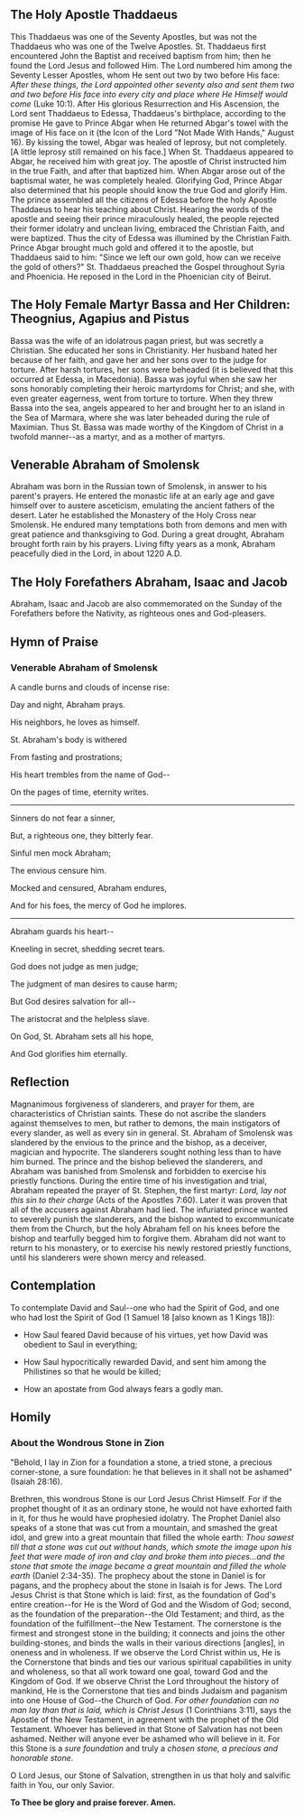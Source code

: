 ## The Holy Apostle Thaddaeus

This Thaddaeus was one of the Seventy Apostles, but was not the Thaddaeus who was one of the Twelve Apostles. St. Thaddaeus first encountered John the Baptist and received baptism from him; then he found the Lord Jesus and followed Him. The Lord numbered him among the Seventy Lesser Apostles, whom He sent out two by two before His face: *After these things, the Lord appointed other seventy also and sent them two and two before His face into every city and place where He Himself would come* (Luke 10:1). After His glorious Resurrection and His Ascension, the Lord sent Thaddaeus to Edessa, Thaddaeus's birthplace, according to the promise He gave to Prince Abgar when He returned Abgar's towel with the image of His face on it (the Icon of the Lord "Not Made With Hands," August 16). By kissing the towel, Abgar was healed of leprosy, but not completely. [A little leprosy still remained on his face.] When St. Thaddaeus appeared to Abgar, he received him with great joy. The apostle of Christ instructed him in the true Faith, and after that baptized him. When Abgar arose out of the baptismal water, he was completely healed. Glorifying God, Prince Abgar also determined that his people should know the true God and glorify Him. The prince assembled all the citizens of Edessa before the holy Apostle Thaddaeus to hear his teaching about Christ. Hearing the words of the apostle and seeing their prince miraculously healed, the people rejected their former idolatry and unclean living, embraced the Christian Faith, and were baptized. Thus the city of Edessa was illumined by the Christian Faith. Prince Abgar brought much gold and offered it to the apostle, but Thaddaeus said to him: "Since we left our own gold, how can we receive the gold of others?" St. Thaddaeus preached the Gospel throughout Syria and Phoenicia. He reposed in the Lord in the Phoenician city of Beirut.

## The Holy Female Martyr Bassa and Her Children: Theognius, Agapius and Pistus

Bassa was the wife of an idolatrous pagan priest, but was secretly a Christian. She educated her sons in Christianity. Her husband hated her because of her faith, and gave her and her sons over to the judge for torture. After harsh tortures, her sons were beheaded (it is believed that this occurred at Edessa, in Macedonia). Bassa was joyful when she saw her sons honorably completing their heroic martyrdoms for Christ; and she, with even greater eagerness, went from torture to torture. When they threw Bassa into the sea, angels appeared to her and brought her to an island in the Sea of Marmara, where she was later beheaded during the rule of Maximian. Thus St. Bassa was made worthy of the Kingdom of Christ in a twofold manner--as a martyr, and as a mother of martyrs.

## Venerable Abraham of Smolensk

Abraham was born in the Russian town of Smolensk, in answer to his parent's prayers. He entered the monastic life at an early age and gave himself over to austere asceticism, emulating the ancient fathers of the desert. Later he established the Monastery of the Holy Cross near Smolensk. He endured many temptations both from demons and men with great patience and thanksgiving to God. During a great drought, Abraham brought forth rain by his prayers. Living fifty years as a monk, Abraham peacefully died in the Lord, in about 1220 A.D.

## The Holy Forefathers Abraham, Isaac and Jacob

Abraham, Isaac and Jacob are also commemorated on the Sunday of the Forefathers before the Nativity, as righteous ones and God-pleasers.

## Hymn of Praise

### Venerable Abraham of Smolensk

A candle burns and clouds of incense rise:

Day and night, Abraham prays.

His neighbors, he loves as himself.

St. Abraham's body is withered

From fasting and prostrations;

His heart trembles from the name of God--

On the pages of time, eternity writes.

----------

Sinners do not fear a sinner,

But, a righteous one, they bitterly fear.

Sinful men mock Abraham;

The envious censure him.

Mocked and censured, Abraham endures,

And for his foes, the mercy of God he implores.

----------

Abraham guards his heart--

Kneeling in secret, shedding secret tears.

God does not judge as men judge;

The judgment of man desires to cause harm;

But God desires salvation for all--

The aristocrat and the helpless slave.

On God, St. Abraham sets all his hope,

And God glorifies him eternally.

## Reflection

Magnanimous forgiveness of slanderers, and prayer for them, are characteristics of Christian saints. These do not ascribe the slanders against themselves to men, but rather to demons, the main instigators of every slander, as well as every sin in general. St. Abraham of Smolensk was slandered by the envious to the prince and the bishop, as a deceiver, magician and hypocrite. The slanderers sought nothing less than to have him burned. The prince and the bishop believed the slanderers, and Abraham was banished from Smolensk and forbidden to exercise his priestly functions. During the entire time of his investigation and trial, Abraham repeated the prayer of St. Stephen, the first martyr: *Lord, lay not this sin to their charge* (Acts of the Apostles 7:60). Later it was proven that all of the accusers against Abraham had lied. The infuriated prince wanted to severely punish the slanderers, and the bishop wanted to excommunicate them from the Church, but the holy Abraham fell on his knees before the bishop and tearfully begged him to forgive them. Abraham did not want to return to his monastery, or to exercise his newly restored priestly functions, until his slanderers were shown mercy and released.

## Contemplation

To contemplate David and Saul--one who had the Spirit of God, and one who had lost the Spirit of God (1 Samuel 18 [also known as 1 Kings 18]):

- How Saul feared David because of his virtues, yet how David was obedient to Saul in everything;

- How Saul hypocritically rewarded David, and sent him among the Philistines so that he would be killed;

- How an apostate from God always fears a godly man.

## Homily

### About the Wondrous Stone in Zion

"Behold, I lay in Zion for a foundation a stone, a tried stone, a precious corner-stone, a sure foundation: he that believes in it shall not be ashamed" (Isaiah 28:16).

Brethren, this wondrous Stone is our Lord Jesus Christ Himself. For if the prophet thought of it as an ordinary stone, he would not have exhorted faith in it, for thus he would have prophesied idolatry. The Prophet Daniel also speaks of a stone that was cut from a mountain, and smashed the great idol, and grew into a great mountain that filled the whole earth: *Thou sawest till that a stone was cut out without hands, which smote the image upon his feet that were made of iron and clay and broke them into pieces…and the stone that smote the image became a great mountain and filled the whole earth* (Daniel 2:34-35). The prophecy about the stone in Daniel is for pagans, and the prophecy about the stone in Isaiah is for Jews. The Lord Jesus Christ is that Stone which is laid: first, as the foundation of God's entire creation--for He is the Word of God and the Wisdom of God; second, as the foundation of the preparation--the Old Testament; and third, as the foundation of the fulfillment--the New Testament. The cornerstone is the firmest and strongest stone in the building; it connects and joins the other building-stones, and binds the walls in their various directions [angles], in oneness and in wholeness. If we observe the Lord Christ within us, He is the Cornerstone that binds and ties our various spiritual capabilities in unity and wholeness, so that all work toward one goal, toward God and the Kingdom of God. If we observe Christ the Lord throughout the history of mankind, He is the Cornerstone that ties and binds Judaism and paganism into one House of God--the Church of God. *For other foundation can no man lay than that is laid, which is Christ Jesus* (1 Corinthians 3:11), says the Apostle of the New Testament, in agreement with the prophet of the Old Testament. Whoever has believed in that Stone of Salvation has not been ashamed. Neither will anyone ever be ashamed who will believe in it. For this Stone is a *sure foundation* and truly a *chosen stone, a precious and honorable stone*.

O Lord Jesus, our Stone of Salvation, strengthen in us that holy and salvific faith in You, our only Savior.

**To Thee be glory and praise forever. Amen.**
